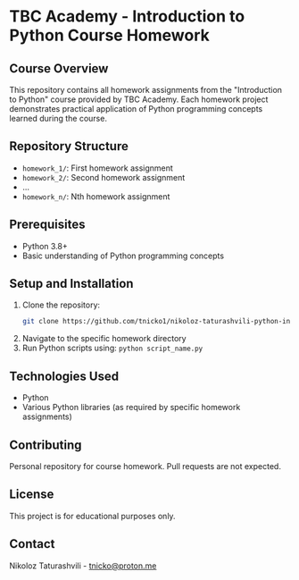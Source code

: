 # TBC Academy - Introduction to Python Course Homework

## Course Overview
This repository contains all homework assignments from the "Introduction to Python" course provided by TBC Academy. Each homework project demonstrates practical application of Python programming concepts learned during the course.

## Repository Structure
- `homework_1/`: First homework assignment
- `homework_2/`: Second homework assignment
- ...
- `homework_n/`: Nth homework assignment

## Prerequisites
- Python 3.8+
- Basic understanding of Python programming concepts

## Setup and Installation
1. Clone the repository:
   ```bash
   git clone https://github.com/tnicko1/nikoloz-taturashvili-python-intro.git
   ```
2. Navigate to the specific homework directory
3. Run Python scripts using: `python script_name.py`

## Technologies Used
- Python
- Various Python libraries (as required by specific homework assignments)

## Contributing
Personal repository for course homework. Pull requests are not expected.

## License
This project is for educational purposes only.

## Contact
Nikoloz Taturashvili - tnicko@proton.me